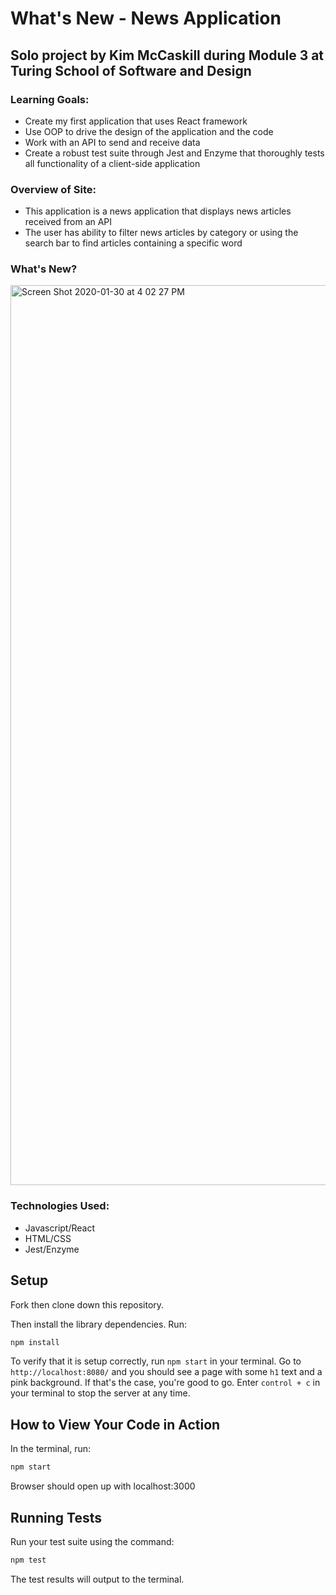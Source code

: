 # What's New - News Application

## Solo project by Kim McCaskill during Module 3 at Turing School of Software and Design

### Learning Goals:

- Create my first application that uses React framework
- Use OOP to drive the design of the application and the code
- Work with an API to send and receive data
- Create a robust test suite through Jest and Enzyme that thoroughly tests all functionality of a client-side application

### Overview of Site:
- This application is a news application that displays news articles received from an API
- The user has ability to filter news articles by category or using the search bar to find articles containing a specific word

### What's New?
<img width="1440" alt="Screen Shot 2020-01-30 at 4 02 27 PM" src="https://user-images.githubusercontent.com/54483332/73498227-eb89c580-4379-11ea-81e3-4a7e4ba2f4b7.png">


### Technologies Used:
- Javascript/React
- HTML/CSS
- Jest/Enzyme

## Setup

Fork then clone down this repository. 

Then install the library dependencies. Run:

```bash
npm install
```

To verify that it is setup correctly, run `npm start` in your terminal. Go to `http://localhost:8080/` and you should see a page with some `h1` text and a pink background. If that's the case, you're good to go. Enter `control + c` in your terminal to stop the server at any time.


## How to View Your Code in Action

In the terminal, run:

```bash
npm start
```

Browser should open up with localhost:3000


## Running Tests

Run your test suite using the command:

```bash
npm test
```

The test results will output to the terminal.


